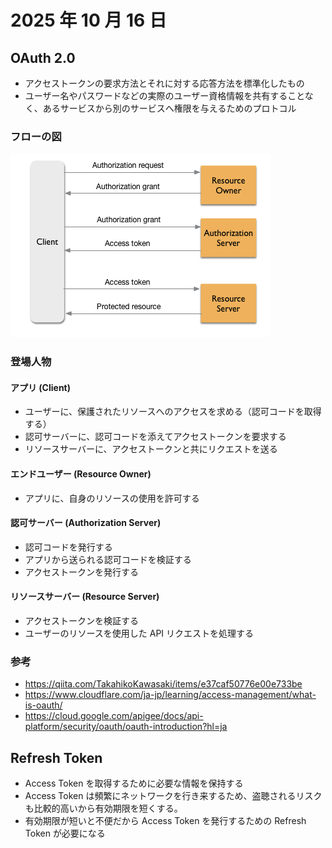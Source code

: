# 2025 年 10 月 16 日

## OAuth 2.0

- アクセストークンの要求方法とそれに対する応答方法を標準化したもの
- ユーザー名やパスワードなどの実際のユーザー資格情報を共有することなく、あるサービスから別のサービスへ権限を与えるためのプロトコル

### フローの図

![スクリーンショット 2025-10-16 15.59.47（2）](../../image/2025/10/1.png)

### 登場人物

#### アプリ (Client)

- ユーザーに、保護されたリソースへのアクセスを求める（認可コードを取得する）
- 認可サーバーに、認可コードを添えてアクセストークンを要求する
- リソースサーバーに、アクセストークンと共にリクエストを送る

#### エンドユーザー (Resource Owner)

- アプリに、自身のリソースの使用を許可する

#### 認可サーバー (Authorization Server)

- 認可コードを発行する
- アプリから送られる認可コードを検証する
- アクセストークンを発行する

#### リソースサーバー (Resource Server)

- アクセストークンを検証する
- ユーザーのリソースを使用した API リクエストを処理する

### 参考

- https://qiita.com/TakahikoKawasaki/items/e37caf50776e00e733be
- https://www.cloudflare.com/ja-jp/learning/access-management/what-is-oauth/
- https://cloud.google.com/apigee/docs/api-platform/security/oauth/oauth-introduction?hl=ja

## Refresh Token

- Access Token を取得するために必要な情報を保持する
- Access Token は頻繁にネットワークを行き来するため、盗聴されるリスクも比較的高いから有効期限を短くする。
- 有効期限が短いと不便だから Access Token を発行するための Refresh Token が必要になる

